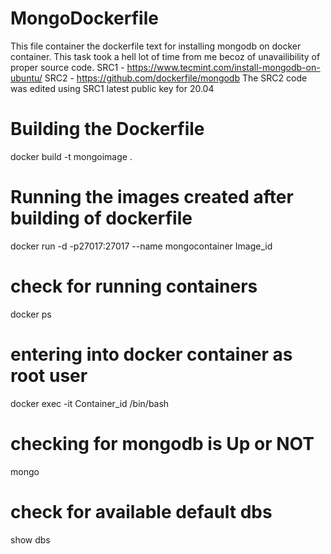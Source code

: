 # MongoDockerfile
This file container the dockerfile text for installing mongodb on docker container.
This task took a hell lot of time from me becoz of unavailibility of proper source code.
SRC1 - https://www.tecmint.com/install-mongodb-on-ubuntu/
SRC2 - https://github.com/dockerfile/mongodb
The SRC2 code was edited using  SRC1 latest public key for 20.04
# Building the Dockerfile
docker build -t mongoimage .

# Running the images created after building of dockerfile
docker run -d -p27017:27017 --name mongocontainer Image_id
# check for running containers
docker ps
# entering into docker container as root user
docker exec -it Container_id /bin/bash
# checking for mongodb is Up or NOT
mongo
# check for available default dbs
show dbs

